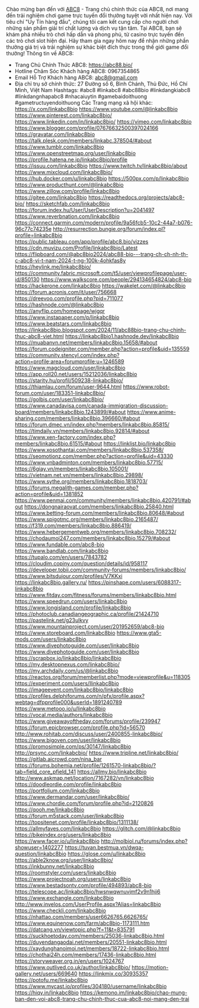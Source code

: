 Chào mừng bạn đến với <a href="https://abc88.bio/">ABC8</a> - Trang chủ chính thức của ABC8, nơi mang đến trải nghiệm chơi game trực tuyến đổi thưởng tuyệt vời nhất hiện nay. Với tiêu chí "Uy Tín hàng đầu", chúng tôi cam kết cung cấp cho người chơi những sản phẩm giải trí chất lượng và dịch vụ tận tâm. Tại ABC8, bạn sẽ khám phá nhiều trò chơi hấp dẫn và phong phú, từ casino trực tuyến đến các trò chơi slot hiện đại. Hãy tham gia ngay hôm nay để nhận những phần thưởng giá trị và trải nghiệm sự khác biệt đích thực trong thế giới game đổi thưởng!
Thông tin về ABC8: 
- Trang Chủ Chính Thức ABC8: <a href="https://abc88.bio/">https://abc88.bio/</a>
- Hotline Chăm Sóc Khách hàng ABC8: 0967354865
- Email Hỗ Trợ Khách hàng ABC8: abc8@gmail.com
- Địa chỉ trụ sở chính thức: 27 Đường số 6, Bình Chánh, Thủ Đức, Hồ Chí Minh, Việt Nam 
Hashtags: #abc8 #linkabc8 #abc88bio #linkdangkiabc8 #linkdangnhapabc8 #nhacaiuytin #gamebaidoithuong #gametructuyendoithuong 
Các Trang mạng xã hội khác:
<a href="https://x.com/linkabc8bio">https://x.com/linkabc8bio</a>
<a href="https://www.youtube.com/@linkabc8bio">https://www.youtube.com/@linkabc8bio</a>
<a href="https://www.pinterest.com/linkabc8bio/">https://www.pinterest.com/linkabc8bio/</a>
<a href="https://www.linkedin.com/in/linkabc8bio/">https://www.linkedin.com/in/linkabc8bio/</a>
<a href="https://vimeo.com/linkabc8bio">https://vimeo.com/linkabc8bio</a>
<a href="https://www.blogger.com/profile/07676632500397024166">https://www.blogger.com/profile/07676632500397024166</a>
<a href="https://gravatar.com/linkabc8bio">https://gravatar.com/linkabc8bio</a>
<a href="https://talk.plesk.com/members/linkabc.378504/#about">https://talk.plesk.com/members/linkabc.378504/#about</a>
<a href="https://www.tumblr.com/linkabc8bio">https://www.tumblr.com/linkabc8bio</a>
<a href="https://www.openstreetmap.org/user/linkabc8bio">https://www.openstreetmap.org/user/linkabc8bio</a>
<a href="https://profile.hatena.ne.jp/linkabc8bio/profile">https://profile.hatena.ne.jp/linkabc8bio/profile</a>
<a href="https://issuu.com/linkabc8bio">https://issuu.com/linkabc8bio</a>
<a href="https://www.twitch.tv/linkabc8bio/about">https://www.twitch.tv/linkabc8bio/about</a>
<a href="https://www.mixcloud.com/linkabc8bio/">https://www.mixcloud.com/linkabc8bio/</a>
<a href="https://hub.docker.com/u/linkabc8bio">https://hub.docker.com/u/linkabc8bio</a>
<a href="https://500px.com/p/linkabc8bio">https://500px.com/p/linkabc8bio</a>
<a href="https://www.producthunt.com/@linkabc8bio">https://www.producthunt.com/@linkabc8bio</a>
<a href="https://www.zillow.com/profile/linkabc8bio">https://www.zillow.com/profile/linkabc8bio</a>
<a href="https://gitee.com/linkabc8bio">https://gitee.com/linkabc8bio</a>
<a href="https://readthedocs.org/projects/abc8-bio/">https://readthedocs.org/projects/abc8-bio/</a>
<a href="https://sketchfab.com/linkabc8bio">https://sketchfab.com/linkabc8bio</a>
<a href="https://forum.index.hu/User/UserDescription?u=2041497">https://forum.index.hu/User/UserDescription?u=2041497</a>
<a href="https://www.reverbnation.com/linkabc8bio">https://www.reverbnation.com/linkabc8bio</a>
<a href="https://connect.garmin.com/modern/profile/9a56fcb5-10c2-44a7-b076-96c77c74235e">https://connect.garmin.com/modern/profile/9a56fcb5-10c2-44a7-b076-96c77c74235e</a>
<a href="http://resurrection.bungie.org/forum/index.pl?profile=linkabc8bio">http://resurrection.bungie.org/forum/index.pl?profile=linkabc8bio</a>
<a href="https://public.tableau.com/app/profile/abc8.bio/vizzes">https://public.tableau.com/app/profile/abc8.bio/vizzes</a>
<a href="https://cdn.muvizu.com/Profile/linkabc8bio/Latest">https://cdn.muvizu.com/Profile/linkabc8bio/Latest</a>
<a href="https://flipboard.com/@abc8bio2024/abc88-bio---trang-ch-ch-nh-th-c-abc8-vi-t-nam-2024-t-ng-100k-4ohkfas8y">https://flipboard.com/@abc8bio2024/abc88-bio---trang-ch-ch-nh-th-c-abc8-vi-t-nam-2024-t-ng-100k-4ohkfas8y</a>
<a href="https://heylink.me/linkabc8bio/">https://heylink.me/linkabc8bio/</a>
<a href="https://community.fabric.microsoft.com/t5/user/viewprofilepage/user-id/850130">https://community.fabric.microsoft.com/t5/user/viewprofilepage/user-id/850130</a>
<a href="https://www.walkscore.com/people/294134654824/abc8-bio">https://www.walkscore.com/people/294134654824/abc8-bio</a>
<a href="https://hackerone.com/linkabc8bio">https://hackerone.com/linkabc8bio</a>
<a href="https://wakelet.com/@linkabc8bio">https://wakelet.com/@linkabc8bio</a>
<a href="https://forum.acronis.com/it/user/756668">https://forum.acronis.com/it/user/756668</a>
<a href="https://dreevoo.com/profile.php?pid=711077">https://dreevoo.com/profile.php?pid=711077</a>
<a href="https://hashnode.com/@linkabc8bio">https://hashnode.com/@linkabc8bio</a>
<a href="https://anyflip.com/homepage/wjgqr">https://anyflip.com/homepage/wjgqr</a>
<a href="https://www.instapaper.com/p/linkabc8bio">https://www.instapaper.com/p/linkabc8bio</a>
<a href="https://www.beatstars.com/linkabc8bio">https://www.beatstars.com/linkabc8bio</a>
<a href="https://linkabc8bio.blogspot.com/2024/11/abc88bio-trang-chu-chinh-thuc-abc8-viet.html">https://linkabc8bio.blogspot.com/2024/11/abc88bio-trang-chu-chinh-thuc-abc8-viet.html</a>
<a href="https://linkabc8bio1.hashnode.dev/linkabc8bio">https://linkabc8bio1.hashnode.dev/linkabc8bio</a>
<a href="https://muabanvn.net/members/linkabc8bio.15658/#about">https://muabanvn.net/members/linkabc8bio.15658/#about</a>
<a href="https://forum.codeigniter.com/member.php?action=profile&uid=135559">https://forum.codeigniter.com/member.php?action=profile&uid=135559</a>
<a href="https://community.stencyl.com/index.php?action=profile;area=forumprofile;u=1246589">https://community.stencyl.com/index.php?action=profile;area=forumprofile;u=1246589</a>
<a href="https://www.magcloud.com/user/linkabc8bio">https://www.magcloud.com/user/linkabc8bio</a>
<a href="https://app.roll20.net/users/15212036/linkabc8bio">https://app.roll20.net/users/15212036/linkabc8bio</a>
<a href="https://starity.hu/profil/509238-linkabc8bio/">https://starity.hu/profil/509238-linkabc8bio/</a>
<a href="https://thiamlau.com/forum/user-9644.html">https://thiamlau.com/forum/user-9644.html</a>
<a href="https://www.robot-forum.com/user/183351-linkabc8bio/">https://www.robot-forum.com/user/183351-linkabc8bio/</a>
<a href="https://golbis.com/user/linkabc8bio/">https://golbis.com/user/linkabc8bio/</a>
<a href="https://www.canadavisa.com/canada-immigration-discussion-board/members/linkabc8bio.1243899/#about">https://www.canadavisa.com/canada-immigration-discussion-board/members/linkabc8bio.1243899/#about</a>
<a href="https://www.anime-sharing.com/members/linkabc8bio.396660/#about">https://www.anime-sharing.com/members/linkabc8bio.396660/#about</a>
<a href="https://forum.dmec.vn/index.php?members/linkabc8bio.85815/">https://forum.dmec.vn/index.php?members/linkabc8bio.85815/</a>
<a href="https://timdaily.vn/members/linkabc8bio.92814/#about">https://timdaily.vn/members/linkabc8bio.92814/#about</a>
<a href="https://www.xen-factory.com/index.php?members/linkabc8bio.61515/#about">https://www.xen-factory.com/index.php?members/linkabc8bio.61515/#about</a>
<a href="https://linklist.bio/linkabc8bio">https://linklist.bio/linkabc8bio</a>
<a href="https://www.xosothantai.com/members/linkabc8bio.537358/">https://www.xosothantai.com/members/linkabc8bio.537358/</a>
<a href="https://seomotionz.com/member.php?action=profile&uid=43330">https://seomotionz.com/member.php?action=profile&uid=43330</a>
<a href="https://www.vnbadminton.com/members/linkabc8bio.57715/">https://www.vnbadminton.com/members/linkabc8bio.57715/</a>
<a href="https://6giay.vn/members/linkabc8bio.105001/">https://6giay.vn/members/linkabc8bio.105001/</a>
<a href="https://vietnam.net.vn/members/linkabc8bio.29898/">https://vietnam.net.vn/members/linkabc8bio.29898/</a>
<a href="https://www.sythe.org/members/linkabc8bio.1818703/">https://www.sythe.org/members/linkabc8bio.1818703/</a>
<a href="https://forums.megalith-games.com/member.php?action=profile&uid=1381852">https://forums.megalith-games.com/member.php?action=profile&uid=1381852</a>
<a href="https://www.penmai.com/community/members/linkabc8bio.420791/#about">https://www.penmai.com/community/members/linkabc8bio.420791/#about</a>
<a href="https://dongnairaovat.com/members/linkabc8bio.25840.html">https://dongnairaovat.com/members/linkabc8bio.25840.html</a>
<a href="https://www.betting-forum.com/members/linkabc8bio.80648/#about">https://www.betting-forum.com/members/linkabc8bio.80648/#about</a>
<a href="https://www.spigotmc.org/members/linkabc8bio.2165487/">https://www.spigotmc.org/members/linkabc8bio.2165487/</a>
<a href="https://f319.com/members/linkabc8bio.886419/">https://f319.com/members/linkabc8bio.886419/</a>
<a href="https://www.hebergementweb.org/members/linkabc8bio.708232/">https://www.hebergementweb.org/members/linkabc8bio.708232/</a>
<a href="https://chodaumoi247.com/members/linkabc8bio.15279/#about">https://chodaumoi247.com/members/linkabc8bio.15279/#about</a>
<a href="https://www.fundable.com/abc8-bio">https://www.fundable.com/abc8-bio</a>
<a href="https://www.bandlab.com/linkabc8bio">https://www.bandlab.com/linkabc8bio</a>
<a href="https://tupalo.com/en/users/7843782">https://tupalo.com/en/users/7843782</a>
<a href="https://cloudim.copiny.com/question/details/id/958117">https://cloudim.copiny.com/question/details/id/958117</a>
<a href="https://developer.tobii.com/community-forums/members/linkabc8bio/">https://developer.tobii.com/community-forums/members/linkabc8bio/</a>
<a href="https://www.bitsdujour.com/profiles/V7KKxi">https://www.bitsdujour.com/profiles/V7KKxi</a>
<a href="https://linkabc8bio.gallery.ru/">https://linkabc8bio.gallery.ru/</a>
<a href="https://pinshape.com/users/6088317-linkabc8bio">https://pinshape.com/users/6088317-linkabc8bio</a>
<a href="https://www.fitday.com/fitness/forums/members/linkabc8bio.html">https://www.fitday.com/fitness/forums/members/linkabc8bio.html</a>
<a href="https://www.speedrun.com/users/linkabc8bio">https://www.speedrun.com/users/linkabc8bio</a>
<a href="https://www.longisland.com/profile/linkabc8bio">https://www.longisland.com/profile/linkabc8bio</a>
<a href="https://photoclub.canadiangeographic.ca/profile/21424710">https://photoclub.canadiangeographic.ca/profile/21424710</a>
<a href="https://pastelink.net/g23ulkvy">https://pastelink.net/g23ulkvy</a>
<a href="https://www.mountainproject.com/user/201952659/abc8-bio">https://www.mountainproject.com/user/201952659/abc8-bio</a>
<a href="https://www.storeboard.com/linkabc8bio">https://www.storeboard.com/linkabc8bio</a>
<a href="https://www.gta5-mods.com/users/linkabc8bio">https://www.gta5-mods.com/users/linkabc8bio</a>
<a href="https://www.divephotoguide.com/user/linkabc8bio">https://www.divephotoguide.com/user/linkabc8bio</a>
<a href="https://www.divephotoguide.com/user/linkabc8bio">https://www.divephotoguide.com/user/linkabc8bio</a>
<a href="https://scrapbox.io/linkabc8bio/linkabc8bio">https://scrapbox.io/linkabc8bio/linkabc8bio</a>
<a href="https://my.desktopnexus.com/linkabc8bio/">https://my.desktopnexus.com/linkabc8bio/</a>
<a href="https://my.archdaily.com/us/@linkabc8bio">https://my.archdaily.com/us/@linkabc8bio</a>
<a href="https://reactos.org/forum/memberlist.php?mode=viewprofile&u=118305">https://reactos.org/forum/memberlist.php?mode=viewprofile&u=118305</a>
<a href="https://experiment.com/users/llinkabc8bio">https://experiment.com/users/llinkabc8bio</a>
<a href="https://imageevent.com/linkabc8bio/linkabc8bio">https://imageevent.com/linkabc8bio/linkabc8bio</a>
<a href="https://profiles.delphiforums.com/n/pfx/profile.aspx?webtag=dfpprofile000&userId=1891240789">https://profiles.delphiforums.com/n/pfx/profile.aspx?webtag=dfpprofile000&userId=1891240789</a>
<a href="https://www.metooo.io/u/linkabc8bio">https://www.metooo.io/u/linkabc8bio</a>
<a href="https://vocal.media/authors/linkabc8bio">https://vocal.media/authors/linkabc8bio</a>
<a href="https://www.giveawayoftheday.com/forums/profile/239947">https://www.giveawayoftheday.com/forums/profile/239947</a>
<a href="https://forum.epicbrowser.com/profile.php?id=56570">https://forum.epicbrowser.com/profile.php?id=56570</a>
<a href="http://www.rohitab.com/discuss/user/2400855-linkabc8bio/">http://www.rohitab.com/discuss/user/2400855-linkabc8bio/</a>
<a href="https://www.bigoven.com/user/linkabc8bio">https://www.bigoven.com/user/linkabc8bio</a>
<a href="https://promosimple.com/ps/30147/linkabc8bio">https://promosimple.com/ps/30147/linkabc8bio</a>
<a href="http://prsync.com/linkabcbio/">http://prsync.com/linkabcbio/</a>
<a href="https://www.tripline.net/linkabc8bio/">https://www.tripline.net/linkabc8bio/</a>
<a href="https://gitlab.aicrowd.com/nina_bar">https://gitlab.aicrowd.com/nina_bar</a>
<a href="https://forums.bohemia.net/profile/1261570-linkabc8bio/?tab=field_core_pfield_141">https://forums.bohemia.net/profile/1261570-linkabc8bio/?tab=field_core_pfield_141</a>
<a href="https://allmy.bio/linkabc8bio">https://allmy.bio/linkabc8bio</a>
<a href="http://www.askmap.net/location/7167282/vn/linkabc8bio">http://www.askmap.net/location/7167282/vn/linkabc8bio</a>
<a href="https://doodleordie.com/profile/linkabc8bio">https://doodleordie.com/profile/linkabc8bio</a>
<a href="https://portfolium.com/linkabc8bio">https://portfolium.com/linkabc8bio</a>
<a href="https://www.dermandar.com/user/linkabc8bio/">https://www.dermandar.com/user/linkabc8bio/</a>
<a href="https://www.chordie.com/forum/profile.php?id=2120826">https://www.chordie.com/forum/profile.php?id=2120826</a>
<a href="https://qooh.me/linkabc8bio">https://qooh.me/linkabc8bio</a>
<a href="https://forum.m5stack.com/user/linkabc8bio">https://forum.m5stack.com/user/linkabc8bio</a>
<a href="https://topsitenet.com/profile/linkabc8bio/1311138/">https://topsitenet.com/profile/linkabc8bio/1311138/</a>
<a href="https://allmyfaves.com/linkabc8bio">https://allmyfaves.com/linkabc8bio</a>
<a href="https://glitch.com/@linkabc8bio">https://glitch.com/@linkabc8bio</a>
<a href="https://bikeindex.org/users/linkabc8bio">https://bikeindex.org/users/linkabc8bio</a>
<a href="https://www.facer.io/u/linkabc8bio">https://www.facer.io/u/linkabc8bio</a>
<a href="http://molbiol.ru/forums/index.php?showuser=1402277">http://molbiol.ru/forums/index.php?showuser=1402277</a>
<a href="https://tuvan.bestmua.vn/dwqa-question/linkabc8bio">https://tuvan.bestmua.vn/dwqa-question/linkabc8bio</a>
<a href="https://glose.com/u/linkabc8bio">https://glose.com/u/linkabc8bio</a>
<a href="https://able2know.org/user/linkabc8bio/">https://able2know.org/user/linkabc8bio/</a>
<a href="https://inkbunny.net/linkabc8bio">https://inkbunny.net/linkabc8bio</a>
<a href="https://roomstyler.com/users/linkabc8bio">https://roomstyler.com/users/linkabc8bio</a>
<a href="https://www.projectnoah.org/users/linkabc8bio">https://www.projectnoah.org/users/linkabc8bio</a>
<a href="https://www.bestadsontv.com/profile/494893/abc8-bio">https://www.bestadsontv.com/profile/494893/abc8-bio</a>
<a href="https://telescope.ac/linkabc8bio/hwsnwqwnuvjmf2v9n1hji6">https://telescope.ac/linkabc8bio/hwsnwqwnuvjmf2v9n1hji6</a>
<a href="https://www.exchangle.com/linkabc8bio">https://www.exchangle.com/linkabc8bio</a>
<a href="http://www.invelos.com/UserProfile.aspx?Alias=linkabc8bio">http://www.invelos.com/UserProfile.aspx?Alias=linkabc8bio</a>
<a href="https://www.checkli.com/linkabc8bio">https://www.checkli.com/linkabc8bio</a>
<a href="https://nhattao.com/members/user6626765.6626765/">https://nhattao.com/members/user6626765.6626765/</a>
<a href="https://www.equinenow.com/farm/abc8bio-1173111.htm">https://www.equinenow.com/farm/abc8bio-1173111.htm</a>
<a href="https://datcang.vn/viewtopic.php?f=11&t=835791">https://datcang.vn/viewtopic.php?f=11&t=835791</a>
<a href="https://suckhoetoday.com/members/25036-linkabc8bio.html">https://suckhoetoday.com/members/25036-linkabc8bio.html</a>
<a href="https://duyendangaodai.net/members/20551-linkabc8bio.html">https://duyendangaodai.net/members/20551-linkabc8bio.html</a>
<a href="https://xaydunghanoimoi.net/members/18722-linkabc8bio.html">https://xaydunghanoimoi.net/members/18722-linkabc8bio.html</a>
<a href="https://chothai24h.com/members/17436-linkabc8bio.html">https://chothai24h.com/members/17436-linkabc8bio.html</a>
<a href="https://storyweaver.org.in/en/users/1024767">https://storyweaver.org.in/en/users/1024767</a>
<a href="https://www.outlived.co.uk/author/linkabc8bio/">https://www.outlived.co.uk/author/linkabc8bio/</a>
<a href="https://motion-gallery.net/users/669640">https://motion-gallery.net/users/669640</a>
<a href="https://linkmix.co/30935357">https://linkmix.co/30935357</a>
<a href="https://potofu.me/linkabc8bio">https://potofu.me/linkabc8bio</a>
<a href="https://www.mycast.io/profiles/304180/username/linkabc8bio">https://www.mycast.io/profiles/304180/username/linkabc8bio</a>
<a href="https://hiqy.in/linkabc8bio">https://hiqy.in/linkabc8bio</a>
<a href="https://kemono.im/linkabc8bio/chao-mung-ban-den-voi-abc8-trang-chu-chinh-thuc-cua-abc8-noi-mang-den-trai">https://kemono.im/linkabc8bio/chao-mung-ban-den-voi-abc8-trang-chu-chinh-thuc-cua-abc8-noi-mang-den-trai</a>

